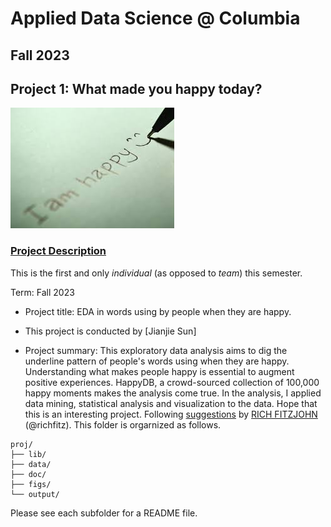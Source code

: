 # Applied Data Science @ Columbia
## Fall 2023
## Project 1: What made you happy today?

![image](figs/title.jpeg)

### [Project Description](doc/Proj1_desc.md)
This is the first and only *individual* (as opposed to *team*) this semester. 

Term: Fall 2023

+ Project title: EDA in words using by people when they are happy.
+ This project is conducted by [Jianjie Sun]

+ Project summary: This exploratory data analysis aims to dig the underline pattern of people's words using when they are happy. Understanding what makes people happy is essential to augment positive experiences. HappyDB, a crowd-sourced collection of 100,000 happy moments makes the analysis come true. In the analysis, I applied data mining, statistical analysis and visualization to the data. Hope that this is an interesting project.
Following [suggestions](http://nicercode.github.io/blog/2013-04-05-projects/) by [RICH FITZJOHN](http://nicercode.github.io/about/#Team) (@richfitz). This folder is orgarnized as follows.

```
proj/
├── lib/
├── data/
├── doc/
├── figs/
└── output/
```

Please see each subfolder for a README file.
